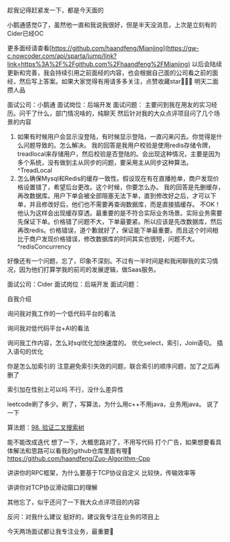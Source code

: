 趁我记得赶紧发一下，都是今天面的

小鹅通感觉G了，虽然他一直和我说我很好，但是半天没消息，上次是立刻有的
Cider已经OC

更多面经请查看[https://github.com/haandfeng/Mianjing](https://gw-c.nowcoder.com/api/sparta/jump/link?link=https%3A%2F%2Fgithub.com%2Fhaandfeng%2FMianjing) 以后会陆续更新和完善，我会持续引用之前面经的内容，也会根据自己面的公司看之前的面经，然后写上答案。如果大家觉得有用请多多关注，点赞收藏star🥺🥺🥺 
明天二面攒人品 

面试公司：小鹅通
面试岗位：后端开发
面试问题：
主要问到我在用友的实习经历。问干了什么，部门情况啥的，纯聊天
然后针对我的大众点评项目问了几个场景的内容
1. 如果有时候用户会显示没登陆，有时候显示登陆，一直闪来闪去。你觉得是什么问题导致的。怎么解决。
	我的回答是我用户校验是使用redis存储令牌，treadlocal来存储用户，然后校验是否登陆的。会出现这种情况，主要是因为多个系统，没有做到主从同步的问题，要采用主从同步这种算法。 ^TreadLocal
2. 怎么确保Mysql和Redis的缓存一致性。假设现在有在直播抢单，商户发现价格设置错了，希望后台更改。这个时候，你要怎么办。
	我的回答是先删缓存，再改数据库。用户下单会被全部阻塞无法下单，直到修改好之后，才可以下单，并且修改好后，他们也不需要再查询数据库，而是直接插缓存。
	不OK！他认为这样会出现缓存穿透。最重要的是不符合实际业务场景。实际业务需要先保证下单。价格错了问题不大，下单最要紧。所以应该是先改数据库，然后再改redis。价格错误，道个歉就好了，保证能下单最重要。而且这个时间相比于商户发现价格错误，修改数据库的时间其实也很短，问题不大。 ^redisConcurrency

好像还有一个问题，忘了，印象不深刻。不过有一半时间是和我闲聊我的实习情况，因为他们打算学我的前司的发展逻辑，做Saas服务。


面试公司：Cider
面试岗位：后端开发
面试问题：

自我介绍

询问我对我工作的一个低代码平台的看法

询问我对低代码平台+AI的看法

询问我工作内容，怎么对sql优化加快速度的。
优化select，索引，Join语句。 插入语句的优化

你是怎么加索引的
注意避免索引失效的问题，联合索引的顺序问题，加了之后再删了

索引加在性别上可以吗
不行，没什么差异性

leetcode刷了多少。刷了，写算法，为什么用c++不用java，业务用java。
说了一下

算法题：[98. 验证二叉搜索树](https://leetcode.cn/problems/validate-binary-search-tree/)

能不能改成迭代
想了一下，大概思路对了，不用写代码
打个广告，如果想要看具体解法和思路可以看我的github仓库里面有喔🥺https://github.com/haandfeng/Zuo-Algorithm-Cpp


讲讲你的RPC框架，为什么要基于TCP协议自定义
比较快，传输效率等


讲讲你对TCP协议滑动窗口的理解

其他忘了，似乎还问了一下我大众点评项目的内容

反问：对我什么建议
挺好的，建议我专注在业务的项目上


今天两场面试都让我专注业务，最重要🥺









